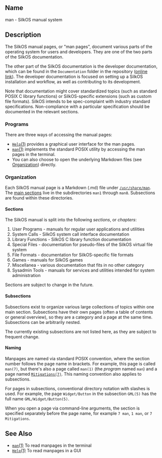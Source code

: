## Name

man - SilkOS manual system

## Description

The SilkOS manual pages, or "man pages", document various parts of the operating system for users and developers. They are one of the two parts of the SilkOS documentation.

The other part of the SilkOS documentation is the developer documentation, which can be found in the `Documentation` folder in the repository ([online link](https://github.com/CommandCrafterx/SilkOS/tree/master/Documentation)). The developer documentation is focused on setting up a SilkOS installation and workflow, as well as contributing to its development.

Note that documentation might cover standardized topics (such as standard POSIX C library functions) or SilkOS-specific extensions (such as custom file formats). SilkOS intends to be spec-complaint with industry standard specifications. Non-compliance with a particular specification should be documented in the relevant sections.

### Programs

There are three ways of accessing the manual pages:

-   [`Help`(1)](help://man/1/Applications/Help) provides a graphical user interface for the man pages.
-   [`man`(1)](help://man/1/man) implements the standard POSIX utility by accessing the man pages in the terminal.
-   You can also choose to open the underlying Markdown files (see [Organization](#organization)) directly.

### Organization

Each SilkOS manual page is a Markdown (.md) file under [`/usr/share/man`](/usr/share/man). The [main sections](#sections) live in the subdirectories `man1` through `man8`. Subsections are found within these directories.

#### Sections

The SilkOS manual is split into the following _sections_, or _chapters_:

1. User Programs - manuals for regular user applications and utilities
2. System Calls - SilkOS system call interface documentation
3. Library Functions - SilkOS C library function documentation
4. Special Files - documentation for pseudo-files of the SilkOS virtual file system
5. File Formats - documentation for SilkOS-specific file formats
6. Games - manuals for SilkOS games
7. Miscellanea - various documentation that fits in no other category
8. Sysadmin Tools - manuals for services and utilities intended for system administration

Sections are subject to change in the future.

#### Subsections

Subsections exist to organize various large collections of topics within one main section. Subsections have their own pages (often a table of contents or general overview), so they are a category and a page at the same time. Subsections can be arbitrarily nested.

The currently existing subsections are not listed here, as they are subject to frequent change.

#### Naming

Manpages are named via standard POSIX convention, where the section number follows the page name in brackets. For example, this page is called `man(7)`, but there's also a page called `man(1)` (the _program_ named `man`) and a page named [`Mitigations(7)`](help://man/7/Mitigations). This naming convention also applies to subsections.

For pages in subsections, conventional directory notation with slashes is used. For example, the page `Widget/Button` in the subsection `GML(5)` has the full name `GML/Widget/Button(5)`.

When you open a page via command-line arguments, the section is specified separately before the page name, for example `7 man`, `1 man`, or `7 Mitigations`.

## See Also

-   [`man`(1)](help://man/1/man) To read manpages in the terminal
-   [`Help`(1)](help://man/1/Applications/Help) To read manpages in a GUI
